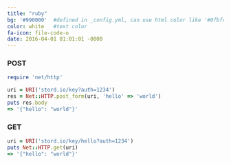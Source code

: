 ```yaml
---
title: "ruby"
bg: '#990000'  #defined in _config.yml, can use html color like '#0fbfcf'
color: white   #text color
fa-icon: file-code-o
date: 2016-04-01 01:01:01 -0000
---
```

### POST

```ruby
require 'net/http'

uri = URI('stord.io/key?auth=1234')
res = Net::HTTP.post_form(uri, 'hello' => 'world')
puts res.body
=> '{"hello": "world"}'
```

### GET

```ruby
uri = URI('stord.io/key/hello?auth=1234')
puts Net::HTTP.get(uri)
=> '{"hello": "world"}'
```
